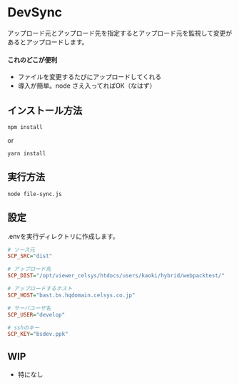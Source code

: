 DevSync
===============

アップロード元とアップロード先を指定するとアップロード元を監視して変更があるとアップロードします。

#### これのどこが便利

* ファイルを変更するたびにアップロードしてくれる
* 導入が簡単。node さえ入ってればOK（なはず）


## インストール方法

```
npm install
```

or

```
yarn install
```



## 実行方法

```
node file-sync.js
```


## 設定

.envを実行ディレクトリに作成します。


```ini
# ソース元
SCP_SRC="dist"

# アップロード先
SCP_DIST="/opt/viewer_celsys/htdocs/users/kaoki/hybrid/webpacktest/"

# アップロードするホスト
SCP_HOST="bast.bs.hqdomain.celsys.co.jp"

# サーバユーザ名
SCP_USER="develop"

# sshのキー
SCP_KEY="bsdev.ppk"
```

## WIP

* 特になし

